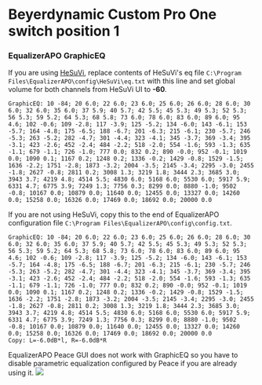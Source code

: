 # Beyerdynamic Custom Pro One switch position 1
### EqualizerAPO GraphicEQ
If you are using [HeSuVi](https://sourceforge.net/projects/hesuvi/), replace contents of HeSuVi's eq file `C:\Program Files\EqualizerAPO\config\HeSuVi\eq.txt` with this line and set global volume for both channels from HeSuVi UI to **-60**.
```
GraphicEQ: 10 -84; 20 6.0; 22 6.0; 23 6.0; 25 6.0; 26 6.0; 28 6.0; 30 6.0; 32 6.0; 35 6.0; 37 5.9; 40 5.7; 42 5.5; 45 5.3; 49 5.3; 52 5.3; 56 5.3; 59 5.2; 64 5.3; 68 5.8; 73 6.0; 78 6.0; 83 6.0; 89 6.0; 95 4.6; 102 -0.6; 109 -2.8; 117 -3.9; 125 -5.2; 134 -6.0; 143 -6.1; 153 -5.7; 164 -4.8; 175 -6.5; 188 -6.7; 201 -6.3; 215 -6.1; 230 -5.7; 246 -5.3; 263 -5.2; 282 -4.7; 301 -4.4; 323 -4.1; 345 -3.7; 369 -3.4; 395 -3.1; 423 -2.6; 452 -2.4; 484 -2.2; 518 -2.0; 554 -1.6; 593 -1.3; 635 -1.1; 679 -1.1; 726 -1.0; 777 0.0; 832 0.2; 890 -0.0; 952 -0.1; 1019 0.0; 1090 0.1; 1167 0.2; 1248 0.2; 1336 -0.2; 1429 -0.8; 1529 -1.5; 1636 -2.2; 1751 -2.8; 1873 -3.2; 2004 -3.5; 2145 -3.4; 2295 -3.0; 2455 -1.8; 2627 -0.8; 2811 0.2; 3008 1.3; 3219 1.8; 3444 2.3; 3685 3.0; 3943 3.7; 4219 4.8; 4514 5.5; 4830 6.0; 5168 6.0; 5530 6.0; 5917 5.9; 6331 4.7; 6775 3.9; 7249 1.3; 7756 0.3; 8299 0.0; 8880 -1.0; 9502 -0.8; 10167 0.0; 10879 0.0; 11640 0.0; 12455 0.0; 13327 0.0; 14260 0.0; 15258 0.0; 16326 0.0; 17469 0.0; 18692 0.0; 20000 0.0
```
If you are not using HeSuVi, copy this to the end of EqualizerAPO configuration file `C:\Program Files\EqualizerAPO\config\config.txt`.
```
GraphicEQ: 10 -84; 20 6.0; 22 6.0; 23 6.0; 25 6.0; 26 6.0; 28 6.0; 30 6.0; 32 6.0; 35 6.0; 37 5.9; 40 5.7; 42 5.5; 45 5.3; 49 5.3; 52 5.3; 56 5.3; 59 5.2; 64 5.3; 68 5.8; 73 6.0; 78 6.0; 83 6.0; 89 6.0; 95 4.6; 102 -0.6; 109 -2.8; 117 -3.9; 125 -5.2; 134 -6.0; 143 -6.1; 153 -5.7; 164 -4.8; 175 -6.5; 188 -6.7; 201 -6.3; 215 -6.1; 230 -5.7; 246 -5.3; 263 -5.2; 282 -4.7; 301 -4.4; 323 -4.1; 345 -3.7; 369 -3.4; 395 -3.1; 423 -2.6; 452 -2.4; 484 -2.2; 518 -2.0; 554 -1.6; 593 -1.3; 635 -1.1; 679 -1.1; 726 -1.0; 777 0.0; 832 0.2; 890 -0.0; 952 -0.1; 1019 0.0; 1090 0.1; 1167 0.2; 1248 0.2; 1336 -0.2; 1429 -0.8; 1529 -1.5; 1636 -2.2; 1751 -2.8; 1873 -3.2; 2004 -3.5; 2145 -3.4; 2295 -3.0; 2455 -1.8; 2627 -0.8; 2811 0.2; 3008 1.3; 3219 1.8; 3444 2.3; 3685 3.0; 3943 3.7; 4219 4.8; 4514 5.5; 4830 6.0; 5168 6.0; 5530 6.0; 5917 5.9; 6331 4.7; 6775 3.9; 7249 1.3; 7756 0.3; 8299 0.0; 8880 -1.0; 9502 -0.8; 10167 0.0; 10879 0.0; 11640 0.0; 12455 0.0; 13327 0.0; 14260 0.0; 15258 0.0; 16326 0.0; 17469 0.0; 18692 0.0; 20000 0.0
Copy: L=-6.0dB*l, R=-6.0dB*R
```
EqualizerAPO Peace GUI does not work with GraphicEQ so you have to disable parametric equalization configured by Peace if you are already using it.
![](https://raw.githubusercontent.com/jaakkopasanen/AutoEq/master/results/SBAF-Serious/innerfidelity/onear/Beyerdynamic%20Custom%20Pro%20One%20switch%20position%201/Beyerdynamic%20Custom%20Pro%20One%20switch%20position%201.png)
